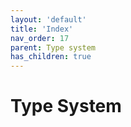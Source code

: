 ```yaml
---
layout: 'default'
title: 'Index'
nav_order: 17
parent: Type system
has_children: true
---
```


# Type System
